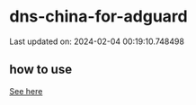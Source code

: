 # dns-china-for-adguard

Last updated on: 2024-02-04 00:19:10.748498

## how to use

[See here](https://github.com/AdguardTeam/AdGuardHome/wiki/Configuration#upstreams-from-file)